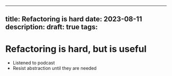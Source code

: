 
---
title: Refactoring is hard
date: 2023-08-11
description:
draft: true
tags:
---

# Refactoring is hard, but is useful

- Listened to podcast 
- Resist abstraction until they are needed

<!--
My resources

[@metz99BottlesOOP2020]
[@rhodesPythonDesignPatterns]

-->